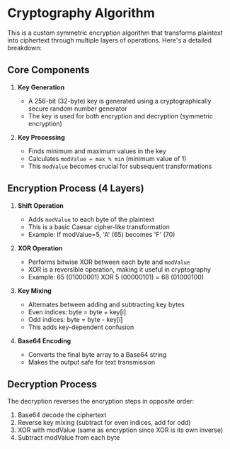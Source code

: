 # Cryptography Algorithm

This is a custom symmetric encryption algorithm that transforms plaintext into ciphertext through multiple layers of operations. Here's a detailed breakdown:

## Core Components

1. **Key Generation**
   - A 256-bit (32-byte) key is generated using a cryptographically secure random number generator
   - The key is used for both encryption and decryption (symmetric encryption)

2. **Key Processing**
   - Finds minimum and maximum values in the key
   - Calculates `modValue = max % min` (minimum value of 1)
   - This `modValue` becomes crucial for subsequent transformations

## Encryption Process (4 Layers)

1. **Shift Operation**
   - Adds `modValue` to each byte of the plaintext
   - This is a basic Caesar cipher-like transformation
   - Example: If modValue=5, 'A' (65) becomes 'F' (70)

2. **XOR Operation**
   - Performs bitwise XOR between each byte and `modValue`
   - XOR is a reversible operation, making it useful in cryptography
   - Example: 65 (01000001) XOR 5 (00000101) = 68 (01000100)

3. **Key Mixing**
   - Alternates between adding and subtracting key bytes
   - Even indices: byte = byte + key[i]
   - Odd indices: byte = byte - key[i]
   - This adds key-dependent confusion

4. **Base64 Encoding**
   - Converts the final byte array to a Base64 string
   - Makes the output safe for text transmission

## Decryption Process
The decryption reverses the encryption steps in opposite order:
1. Base64 decode the ciphertext
2. Reverse key mixing (subtract for even indices, add for odd)
3. XOR with modValue (same as encryption since XOR is its own inverse)
4. Subtract modValue from each byte

